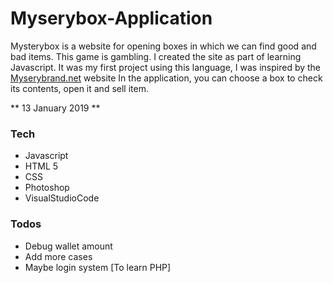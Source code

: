 # Myserybox-Application

Mysterybox is a website for opening boxes in which we can find good and bad items. This game is gambling. I created the site as part of learning Javascript. It was my first project using this language, I was inspired by the [Myserybrand.net](https://mysterybrand.net/en) website
In the application, you can choose a box to check its contents, open it and sell item.

** 13 January 2019 **

### Tech
* Javascript
* HTML 5
* CSS 
* Photoshop
* VisualStudioCode

### Todos

 - Debug wallet amount
 - Add more cases
 - Maybe login system [To learn PHP]

